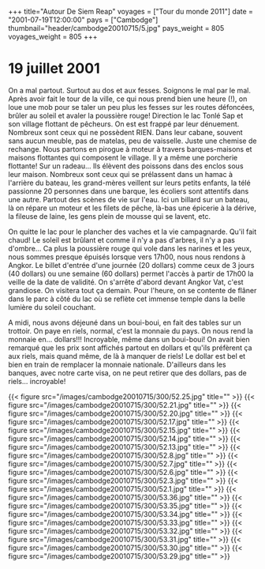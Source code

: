 +++
title="Autour De Siem Reap"
voyages = ["Tour du monde 2011"]
date = "2001-07-19T12:00:00"
pays = ["Cambodge"]
thumbnail="header/cambodge20010715/5.jpg"
pays_weight = 805
voyages_weight = 805
+++
# 19 juillet 2001

On a mal partout. Surtout au dos et aux fesses. Soignons le mal par le mal. 
Après avoir fait le tour de la ville, ce qui nous prend bien une heure (!), 
on loue une mob pour se taler un peu plus les fesses sur les routes défoncées, 
brûler au soleil et avaler la poussière rouge! Direction le lac Tonlé Sap et 
son village flottant de pêcheurs. On est est frappé par leur dénuement. Nombreux 
sont ceux qui ne possèdent RIEN. Dans leur cabane, souvent sans aucun meuble, 
pas de matelas, peu de vaisselle. Juste une chemise de rechange. Nous partons 
en pirogue à moteur à travers barques-maisons et maisons flottantes qui composent 
le village. Il y a même une porcherie flottante! Sur un radeau... Ils élèvent 
des poissons dans des enclos sous leur maison. Nombreux sont ceux qui se prélassent 
dans un hamac à l'arrière du bateau, les grand-mères veillent sur leurs petits 
enfants, la télé passionne 20 personnes dans une barque, les écoliers sont attentifs 
dans une autre. Partout des scènes de vie sur l'eau. Ici un billard sur un bateau, 
là on répare un moteur et les filets de pêche, là-bas une épicerie à la dérive, 
la fileuse de laine, les gens plein de mousse qui se lavent, etc.

On quitte le lac pour le plancher des vaches et la vie campagnarde. Qu'il fait 
chaud! Le soleil est brûlant et comme il n'y a pas d'arbres, il n'y a pas d'ombre... 
Ca plus la poussière rouge qui vole dans les narines et les yeux, nous sommes 
presque épuisés lorsque vers 17h00, nous nous rendons à Angkor. Le billet d'entrée 
d'une journée (20 dollars) comme ceux de 3 jours (40 dollars) ou une semaine 
(60 dollars) permet l'accès à partir de 17h00 la veille de la date de validité. 
On s'arrête d'abord devant Angkor Vat, c'est grandiose. On visitera tout ça 
demain. Pour l'heure, on se contente de flâner dans le parc à côté du lac où 
se reflète cet immense temple dans la belle lumière du soleil couchant.

A midi, nous avons déjeuné dans un boui-boui, en fait des tables sur un trottoir. 
On paye en riels, normal, c'est la monnaie du pays. On nous rend la monnaie 
en... dollars!!! Incroyable, même dans un boui-boui! On avait bien remarqué 
que les prix sont affichés partout en dollars et qu'ils préfèrent ça aux riels, 
mais quand même, de là à manquer de riels! Le dollar est bel et bien en train 
de remplacer la monnaie nationale. D'ailleurs dans les banques, avec notre carte 
visa, on ne peut retirer que des dollars, pas de riels... incroyable!


<div id="TOTO">{{< figure src="/images/cambodge20010715/300/52.25.jpg" title="" >}}
{{< figure src="/images/cambodge20010715/300/52.21.jpg" title="" >}}
{{< figure src="/images/cambodge20010715/300/52.20.jpg" title="" >}}
{{< figure src="/images/cambodge20010715/300/52.17.jpg" title="" >}}
{{< figure src="/images/cambodge20010715/300/52.15.jpg" title="" >}}
{{< figure src="/images/cambodge20010715/300/52.14.jpg" title="" >}}
{{< figure src="/images/cambodge20010715/300/52.13.jpg" title="" >}}
{{< figure src="/images/cambodge20010715/300/52.8.jpg" title="" >}}
{{< figure src="/images/cambodge20010715/300/52.7.jpg" title="" >}}
{{< figure src="/images/cambodge20010715/300/52.6.jpg" title="" >}}
{{< figure src="/images/cambodge20010715/300/52.3.jpg" title="" >}}
{{< figure src="/images/cambodge20010715/300/52.1.jpg" title="" >}}
{{< figure src="/images/cambodge20010715/300/53.36.jpg" title="" >}}
{{< figure src="/images/cambodge20010715/300/53.35.jpg" title="" >}}
{{< figure src="/images/cambodge20010715/300/53.34.jpg" title="" >}}
{{< figure src="/images/cambodge20010715/300/53.33.jpg" title="" >}}
{{< figure src="/images/cambodge20010715/300/53.32.jpg" title="" >}}
{{< figure src="/images/cambodge20010715/300/53.31.jpg" title="" >}}
{{< figure src="/images/cambodge20010715/300/53.30.jpg" title="" >}}
{{< figure src="/images/cambodge20010715/300/53.29.jpg" title="" >}}
</DIV>

